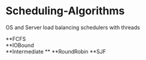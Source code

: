 # Scheduling-Algorithms
OS and Server load balancing schedulers with threads

**FCFS	 
**IOBound	
**Intermediate
**
**RoundRobin
**SJF
